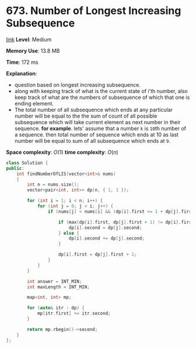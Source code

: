 # 673. Number of Longest Increasing Subsequence

[link](https://leetcode.com/problems/number-of-longest-increasing-subsequence/)
**Level**: Medium

**Memory Use**: 13.8 MB

**Time**: 172 ms

**Explanation**:

- question based on longest increasing subsequence.
- along with keeping track of what is the current state of i'th number, also keep track of what are the numbers of subsequence of which that one is ending element.
- The total number of all subsequence which ends at any particular number will be equal to the the sum of count of all possible subsequence which will take current element as next number in their sequence. **for example**. lets' assume that a number `k` is `10`th number of a sequence. then total number of sequence which ends at 10 as last number will be equal to sum of all subsequence which ends at `9`.

**Space complexity**: $O(1)$
**time complexity**: $O(n)$

```cpp
class Solution {
public:
    int findNumberOfLIS(vector<int>& nums)
    {
        int n = nums.size();
        vector<pair<int, int>> dp(n, { 1, 1 });

        for (int i = 1; i < n; i++) {
            for (int j = 0; j < i; j++) {
                if (nums[j] < nums[i] && (dp[i].first <= 1 + dp[j].first)) {

                    if (max(dp[i].first, dp[j].first + 1) != dp[i].first) {
                        dp[i].second = dp[j].second;
                    } else {
                        dp[i].second += dp[j].second;
                    }

                    dp[i].first = dp[j].first + 1;
                }
            }
        }

        int answer = INT_MIN;
        int maxLength = INT_MIN;

        map<int, int> mp;

        for (auto& itr : dp) {
            mp[itr.first] += itr.second;
        }

        return mp.rbegin()->second;
    }
};

```
